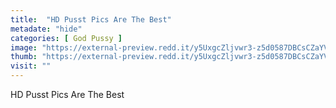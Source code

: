 ```yaml
---
title:  "HD Pusst Pics Are The Best"
metadate: "hide"
categories: [ God Pussy ]
image: "https://external-preview.redd.it/y5UxgcZljvwr3-z5d0587DBCsCZaYVwPZu1xvfrk0ds.jpg?auto=webp&s=ad7583f284ecfb7ab8704bbfd5748c619c776863"
thumb: "https://external-preview.redd.it/y5UxgcZljvwr3-z5d0587DBCsCZaYVwPZu1xvfrk0ds.jpg?width=1080&crop=smart&auto=webp&s=0355eb5f4e604de39b828a791ee1fa5830e399f1"
visit: ""
---
```

HD Pusst Pics Are The Best
